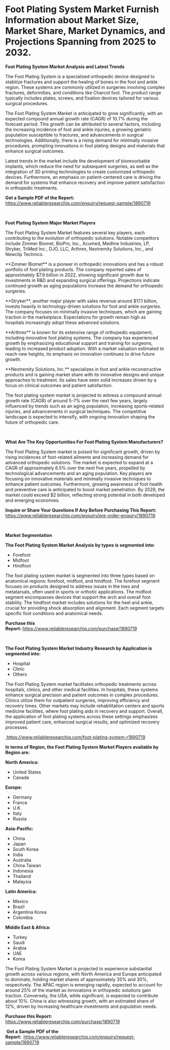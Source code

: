 <p><h1>Foot Plating System Market Furnish Information about Market Size, Market Share, Market Dynamics, and Projections Spanning from 2025 to 2032.</h1></p><p><strong>Foot Plating System Market Analysis and Latest Trends</strong></p>
<p><p>The Foot Plating System is a specialized orthopedic device designed to stabilize fractures and support the healing of bones in the foot and ankle region. These systems are commonly utilized in surgeries involving complex fractures, deformities, and conditions like Charcot foot. The product range typically includes plates, screws, and fixation devices tailored for various surgical procedures.</p><p>The Foot Plating System Market is anticipated to grow significantly, with an expected compound annual growth rate (CAGR) of 10.7% during the forecast period. This growth can be attributed to several factors, including the increasing incidence of foot and ankle injuries, a growing geriatric population susceptible to fractures, and advancements in surgical technologies. Additionally, there is a rising demand for minimally invasive procedures, prompting innovations in foot plating designs and materials that enhance surgical outcomes.</p><p>Latest trends in the market include the development of bioresorbable implants, which reduce the need for subsequent surgeries, as well as the integration of 3D printing technologies to create customized orthopedic devices. Furthermore, an emphasis on patient-centered care is driving the demand for systems that enhance recovery and improve patient satisfaction in orthopedic treatments.</p></p>
<p><strong>Get a Sample PDF of the Report:&nbsp;</strong> <a href="https://www.reliableresearchiq.com/enquiry/request-sample/1890719?utm_campaign=2736&utm_medium=2&utm_source=Github&utm_content=ia&utm_term=13042025&utm_id=foot-plating-system">https://www.reliableresearchiq.com/enquiry/request-sample/1890719</a></p>
<p>&nbsp;</p>
<p><strong>Foot Plating System Major Market Players</strong></p>
<p><p>The Foot Plating System Market features several key players, each contributing to the evolution of orthopedic solutions. Notable competitors include Zimmer Biomet, BioPro, Inc., Acumed, Medline Industries, LP, Stryker, TriMed Inc., DJO, LLC, Arthrex, Nextremity Solutions, Inc., and Newclip Technics.</p><p>**Zimmer Biomet** is a pioneer in orthopedic innovations and has a robust portfolio of foot plating products. The company reported sales of approximately $7.9 billion in 2022, showing significant growth due to investments in R&D and expanding surgical offerings. Projections indicate continued growth as aging populations increase the demand for orthopedic surgeries.</p><p>**Stryker**, another major player with sales revenue around $17.1 billion, invests heavily in technology-driven solutions for foot and ankle surgeries. The company focuses on minimally invasive techniques, which are gaining traction in the marketplace. Expectations for growth remain high as hospitals increasingly adopt these advanced solutions.</p><p>**Arthrex** is known for its extensive range of orthopedic equipment, including innovative foot plating systems. The company has experienced growth by emphasizing educational support and training for surgeons, leading to increased product adoption. With a market valuation estimated to reach new heights, its emphasis on innovation continues to drive future growth.</p><p>**Nextremity Solutions, Inc.** specializes in foot and ankle reconstructive products and is gaining market share with its innovative designs and unique approaches to treatment. Its sales have seen solid increases driven by a focus on clinical outcomes and patient satisfaction.</p><p>The foot plating system market is projected to witness a compound annual growth rate (CAGR) of around 5-7% over the next few years, largely influenced by trends such as an aging population, increasing sports-related injuries, and advancements in surgical techniques. The competitive landscape is expected to intensify, with ongoing innovation shaping the future of orthopedic care.</p></p>
<p>&nbsp;</p>
<p><strong>What Are The Key Opportunities For Foot Plating System Manufacturers?</strong></p>
<p><p>The Foot Plating System market is poised for significant growth, driven by rising incidences of foot-related ailments and increasing demand for advanced orthopedic solutions. The market is expected to expand at a CAGR of approximately 6.5% over the next five years, propelled by technological advancements and an aging population. Key players are focusing on innovative materials and minimally invasive techniques to enhance patient outcomes. Furthermore, growing awareness of foot health and preventive care is anticipated to boost market penetration. By 2028, the market could exceed $2 billion, reflecting strong potential in both developed and emerging economies.</p></p>
<p><strong>Inquire or Share Your Questions If Any Before Purchasing This Report:</strong> <a href="https://www.reliableresearchiq.com/enquiry/pre-order-enquiry/1890719?utm_campaign=2736&utm_medium=2&utm_source=Github&utm_content=ia&utm_term=13042025&utm_id=foot-plating-system">https://www.reliableresearchiq.com/enquiry/pre-order-enquiry/1890719</a></p>
<p>&nbsp;</p>
<p><strong>Market Segmentation</strong></p>
<p><strong>The Foot Plating System Market Analysis by types is segmented into:</strong></p>
<p><ul><li>Forefoot</li><li>Midfoot</li><li>Hindfoot</li></ul></p>
<p><p>The foot plating system market is segmented into three types based on anatomical regions: forefoot, midfoot, and hindfoot. The forefoot segment focuses on products designed to address issues in the toes and metatarsals, often used in sports or orthotic applications. The midfoot segment encompasses devices that support the arch and overall foot stability. The hindfoot market includes solutions for the heel and ankle, crucial for providing shock absorption and alignment. Each segment targets specific foot conditions and anatomical needs.</p></p>
<p><strong>Purchase this Report:&nbsp;</strong><a href="https://www.reliableresearchiq.com/purchase/1890719?utm_campaign=2736&utm_medium=2&utm_source=Github&utm_content=ia&utm_term=13042025&utm_id=foot-plating-system">https://www.reliableresearchiq.com/purchase/1890719</a></p>
<p>&nbsp;</p>
<p><strong>The Foot Plating System Market Industry Research by Application is segmented into:</strong></p>
<p><ul><li>Hospital</li><li>Clinic</li><li>Others</li></ul></p>
<p><p>The Foot Plating System market facilitates orthopedic treatments across hospitals, clinics, and other medical facilities. In hospitals, these systems enhance surgical precision and patient outcomes in complex procedures. Clinics utilize them for outpatient surgeries, improving efficiency and recovery times. Other markets may include rehabilitation centers and sports medicine facilities, where foot plating aids in recovery and support. Overall, the application of foot plating systems across these settings emphasizes improved patient care, enhanced surgical results, and optimized recovery processes.</p></p>
<p><a href="https://www.reliableresearchiq.com/foot-plating-system-r1890719?utm_campaign=2736&utm_medium=2&utm_source=Github&utm_content=ia&utm_term=13042025&utm_id=foot-plating-system">&nbsp;https://www.reliableresearchiq.com/foot-plating-system-r1890719</a></p>
<p><strong>In terms of Region, the Foot Plating System Market Players available by Region are:</strong></p>
<p>
    <p> <strong> North America: </strong>
        <ul>
            <li>United States</li>
            <li>Canada</li>
        </ul>
        </p> 
    <p> <strong> Europe: </strong>
        <ul>
            <li>Germany</li>
            <li>France</li>
            <li>U.K.</li>
            <li>Italy</li>
            <li>Russia</li>
        </ul>
        </p> 
    <p> <strong> Asia-Pacific: </strong>
        <ul>
            <li>China</li>
            <li>Japan</li>
            <li>South Korea</li>
            <li>India</li>
            <li>Australia</li>
            <li>China Taiwan</li>
            <li>Indonesia</li>
            <li>Thailand</li>
            <li>Malaysia</li>
        </ul>
        </p> 
    <p> <strong> Latin America: </strong>
        <ul>
            <li>Mexico</li>
            <li>Brazil</li>
            <li>Argentina Korea</li>
            <li>Colombia</li>
        </ul>
        </p> 
    <p> <strong> Middle East & Africa: </strong>
        <ul>
            <li>Turkey</li>
            <li>Saudi</li>
            <li>Arabia</li>
            <li>UAE</li>
            <li>Korea</li>
        </ul>
    </p>
    </p>
<p><p>The Foot Plating System Market is projected to experience substantial growth across various regions, with North America and Europe anticipated to dominate, holding market shares of approximately 35% and 30%, respectively. The APAC region is emerging rapidly, expected to account for around 25% of the market as innovations in orthopedic solutions gain traction. Conversely, the USA, while significant, is expected to contribute about 10%. China is also witnessing growth, with an estimated share of 12%, driven by increasing healthcare investments and population needs.</p></p>
<p><strong>Purchase this Report: </strong><a href="https://www.reliableresearchiq.com/purchase/1890719?utm_campaign=2736&utm_medium=2&utm_source=Github&utm_content=ia&utm_term=13042025&utm_id=foot-plating-system">https://www.reliableresearchiq.com/purchase/1890719</a></p>
<p>&nbsp;<strong>Get a Sample PDF of the Report:&nbsp;&nbsp;</strong><a href="https://www.reliableresearchiq.com/enquiry/request-sample/1890719?utm_campaign=2736&utm_medium=2&utm_source=Github&utm_content=ia&utm_term=13042025&utm_id=foot-plating-system">https://www.reliableresearchiq.com/enquiry/request-sample/1890719</a></p>
<p><strong></strong></p>
<p><p></p><p></p><p></p></p>